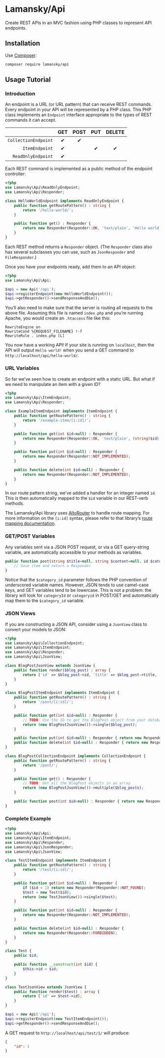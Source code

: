 # Lamansky/Api

Create REST APIs in an MVC fashion using PHP classes to represent API endpoints.

## Installation

Use [Composer](http://getcomposer.org):

```bash
composer require lamansky/api
```

## Usage Tutorial

### Introduction

An endpoint is a URL (or URL pattern) that can receive REST commands.
Every endpoint in your API will be represented by a PHP class.
This PHP class implements an `Endpoint` interface appropriate to the types of
REST commands it can accept.

|                      | GET | POST | PUT | DELETE |
|---------------------:|:---:|:----:|:---:|:------:|
| `CollectionEndpoint` | ✔   | ✔    |     |        |
| `ItemEndpoint`       | ✔   |      | ✔   | ✔      |
| `ReadOnlyEndpoint`   | ✔   |      |     |        ||

Each REST command is implemented as a public method of the endpoint controller:

```php
<?php
use Lamansky\Api\ReadOnlyEndpoint;
use Lamansky\Api\Responder;

class HelloWorldEndpoint implements ReadOnlyEndpoint {
    public function getRoutePattern() : string {
        return '/hello-world/';
    }

    public function get() : Responder {
        return new Responder(Responder::OK, 'text/plain', 'Hello world!');
    }
}
```

Each REST method returns a `Responder` object.
(The `Responder` class also has several subclasses you can use,
such as `JsonResponder` and `FileResponder`.)

Once you have your endpoints ready, add them to an API object:

```php
<?php
use Lamansky\Api\Api;

$api = new Api('/api');
$api->registerEndpoint(new HelloWorldEndpoint());
$api->getResponder()->sendResponseAndDie();
```

You’ll also need to make sure that the server is routing all requests to the above file.
Assuming this file is named `index.php` and you’re running Apache, you would create
an `.htaccess` file like this:

```
RewriteEngine on
RewriteCond %{REQUEST_FILENAME} !-f
RewriteRule . index.php [L]
```

You now have a working API! If your site is running on `localhost`,
then the API will output `Hello world!`
when you send a GET command to `http://localhost/api/hello-world/`.

### URL Variables

So far we’ve seen how to create an endpoint with a static URL.
But what if we need to manipulate an item with a given ID?

```php
<?php
use Lamansky\Api\ItemEndpoint;
use Lamansky\Api\Responder;

class ExampleItemEndpoint implements ItemEndpoint {
    public function getRoutePattern() : string {
        return '/example-item/[i:id]/';
    }

    public function get(int $id=null) : Responder {
        return new Responder(Responder::OK, 'text/plain', (string)$id);
    }

    public function put(int $id=null) : Responder {
        return new Responder(Responder::NOT_IMPLEMENTED);
    }

    public function delete(int $id=null) : Responder {
        return new Responder(Responder::NOT_IMPLEMENTED);
    }
}
```

In our route pattern string, we’ve added a handler for an integer named `id`.
This is then automatically mapped to the `$id` variable in our REST-verb methods.

The Lamansky/Api library uses [AltoRouter](http://altorouter.com/) to handle
route mapping. For more information on the `[i:id]` syntax, please refer to that library’s
[route mapping documentation](http://altorouter.com/usage/mapping-routes.html).

### GET/POST Variables

Any variables sent via a JSON POST request, or via a GET query-string variable,
are automatically accessible to your methods as variables.

```php
public function post(string $title=null, string $content=null, id $category_id=null) : Responder {
    // Save item and return a Responder
}
```

Notice that the `$category_id` parameter follows the PHP convention of underscored variable names.
However, JSON tends to use camel-case keys, and GET variables tend to be lowercase. This is not a problem:
the library will look for `categoryId` or `categoryid` in POST/GET and automatically map them to the `$category_id` variable.

### JSON Views

If you are constructing a JSON API, consider using a `JsonView` class to convert
your models to JSON:

```php
<?php
use Lamansky\Api\CollectionEndpoint;
use Lamansky\Api\ItemEndpoint;
use Lamansky\Api\Responder;
use Lamansky\Api\JsonView;

class BlogPostJsonView extends JsonView {
    public function render($blog_post) : array {
        return ['id' => $blog_post->id, 'title' => $blog_post->title, 'content' => $blog_post->content];
    }
}

class BlogPostItemEndpoint implements ItemEndpoint {
    public function getRoutePattern() : string {
        return '/post/[i:id]/';
    }

    public function get(int $id=null) : Responder {
        // TODO: Use the ID to get the BlogPost object from your database
        return (new BlogPostJsonView())->single($blog_post);
    }

    public function put(int $id=null) : Responder { return new Responder(Responder::NOT_IMPLEMENTED); }
    public function delete(int $id=null) : Responder { return new Responder(Responder::NOT_IMPLEMENTED); }
}

class BlogPostCollectionEndpoint implements CollectionEndpoint {
    public function getRoutePattern() : string {
        return '/post/';
    }

    public function get() : Responder {
        // TODO: Get all the BlogPost objects in an array
        return (new BlogPostJsonView())->multiple($blog_posts);
    }

    public function post(int $id=null) : Responder { return new Responder(Responder::NOT_IMPLEMENTED); }
}
```

### Complete Example

```php
<?php
use Lamansky\Api\Api;
use Lamansky\Api\ItemEndpoint;
use Lamansky\Api\Responder;
use Lamansky\Api\JsonResponder;
use Lamansky\Api\JsonView;

class TestItemEndpoint implements ItemEndpoint {
    public function getRoutePattern() : string {
        return '/test/[i:id]/';
    }

    public function get(int $id=null) : Responder {
        if ($id < 1) return new Responder(Responder::NOT_FOUND);
        $test = new Test($id);
        return (new TestJsonView())->single($test);
    }

    public function put(int $id=null) : Responder {
        return new Responder(Responder::NOT_IMPLEMENTED);
    }

    public function delete(int $id=null) : Responder {
        return new Responder(Responder::FORBIDDEN);
    }
}

class Test {
    public $id;

    public function __construct(int $id) {
        $this->id = $id;
    }
}

class TestJsonView extends JsonView {
    public function render($test) : array {
        return ['id' => $test->id];
    }
}

$api = new Api('/api');
$api->registerEndpoint(new TestItemEndpoint());
$api->getResponder()->sendResponseAndDie();
```

A GET request to `http://localhost/api/test/1/` will produce:

```json
{
    "id": 1
}
```
